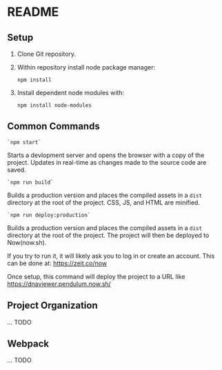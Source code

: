 # README

## Setup

1. Clone Git repository. 
2. Within repository install node package manager:

    `npm install`


3. Install dependent node modules with:

    ```npm install node-modules```

## Common Commands
    `npm start`
Starts a devlopment server and opens the browser with a copy of the project. Updates in real-time as changes made to the source code are saved.

    `npm run build`
Builds a production version and places the compiled assets in a `dist` directory at the root of the project. CSS, JS, and HTML are minified.

    `npm run deploy:production`
Builds a production version and places the compiled assets in a `dist` directory at the root of the project. The project will then be deployed to Now(now.sh). 

If you try to run it, it will likely ask you to log in or create an
account. This can be done at:
https://zeit.co/now

Once setup, this command will deploy the project to a URL like
https://dnaviewer.pendulum.now.sh/


## Project Organization

... TODO


## Webpack

... TODO









